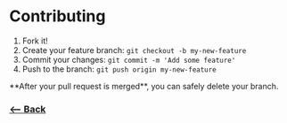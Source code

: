 # Contributing

1.  Fork it!
2.  Create your feature branch: `git checkout -b my-new-feature`
3.  Commit your changes: `git commit -m 'Add some feature'`
4.  Push to the branch: `git push origin my-new-feature`



\*\*After your pull request is merged\*\*, you can safely delete your branch.

### [<-- Back](https://github.com/lucasrodeghiero/Udemy-2)
